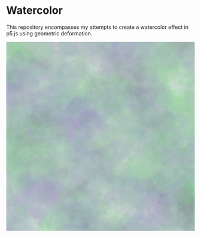 # Watercolor
This repository encompasses my attempts to create a watercolor effect in p5.js using geometric deformation.


![Example Output](/CanvasWatercolor/Pics/exampleoutput9.png)
